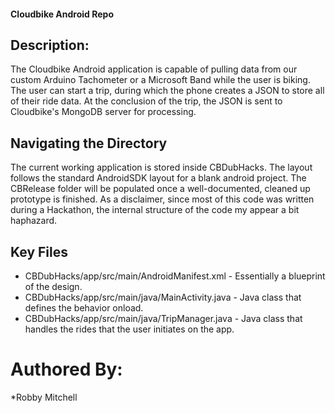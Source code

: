 #### Cloudbike Android Repo

## Description:
  The Cloudbike Android application is capable of pulling data from our custom Arduino Tachometer or a Microsoft Band while the user is biking. The user can start a trip, during which the phone creates a JSON to store all of their ride data. At the conclusion of the trip, the JSON is sent to Cloudbike's MongoDB server for processing.
  
## Navigating the Directory
  The current working application is stored inside CBDubHacks. The layout follows the standard AndroidSDK layout for a blank android project. The CBRelease folder will be populated once a well-documented, cleaned up prototype is finished. As a disclaimer, since most of this code was written during a Hackathon, the internal structure of the code my appear a bit haphazard.
  
## Key Files
* CBDubHacks/app/src/main/AndroidManifest.xml - Essentially a blueprint of the design.
* CBDubHacks/app/src/main/java/MainActivity.java - Java class that defines the behavior onload.
* CBDubHacks/app/src/main/java/TripManager.java - Java class that handles the rides that the user initiates on the app.


# Authored By:
*Robby Mitchell
